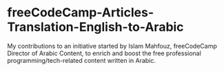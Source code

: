 # freeCodeCamp-Articles-Translation-English-to-Arabic
My contributions to an initiative started by Islam Mahfouz, freeCodeCamp Director of Arabic Content, to enrich and boost the free professional programming/tech-related content written in Arabic.
